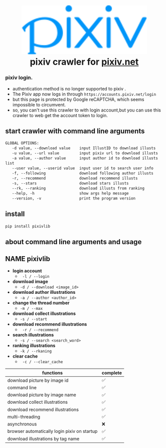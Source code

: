 
<h1 align="center">
  <img src="./docs/logo.svg" alt="Pixiv_logo" width ="400">
  <br>pixiv crawler for <a href="https://www.pixiv.net/">pixiv.net</a><br>  
</h1> 

### pixiv login.

- authentication method is no longer supported to pixiv .
- The Pixiv app now logs in through `https://accounts.pixiv.net/login`
- but this page is protected by Google reCAPTCHA, which seems impossible to circumvent.
- so, you can't use this crawler to with login account,but you can use this crawler to web get the account token to
  login. 

## start crawler with command line arguments

```
GLOBAL OPTIONS:
   -d value, --download value    input IllustID to download illusts
   -u value, --url value         input pixiv url to download illusts
   -a value, --author value      input author id to download illusts list
   --user value, --userid value  input user id to search user info
   -f, --following               download following author illusts
   -r, --recommend               download recommend illusts
   -s, --stars                   download stars illusts
   --rk, --ranking               download illusts from ranking
   --help, -h                    show args help message 
   --version, -v                 print the program version 

```

## install

``` pip install pixivlib ```

## about command line arguments and usage

## NAME pixivlib

- **login account**
    - ``` -l / --login```
- **download image**
    - ```-d / --download <image_id> ```
- **download author illustrations**
    - ``` -a / --author <author_id> ```
- **change the thread number**
    - ``` -m / --max ```
- **download collect illustrations**
    - ``` -s / --start ```
- **download recommend illustrations**
    - ``` -r / --recommend```
- **search illustrations**
    - ``` -s / --search <search_word> ```
- **ranking illustrations**
    - ``` -k / --rkaning ```
- **clear cache**
    - ``` -c / --clear_cache```

| functions                                    | complete |
|----------------------------------------------|----------|
| download picture by image id                 | ✅        |
| command line                                 | ✅        |
| download picture by image name               | ✅        |
| download collect illustrations               | ✅        |
| download recommend illustrations             | ✅        |
| multi-threading                              | ✅        |
| asynchronous                                 | ❌        |
| browser automatically login pixiv on startup | ✅        |
| download illustrations by tag name           | ✅        |
